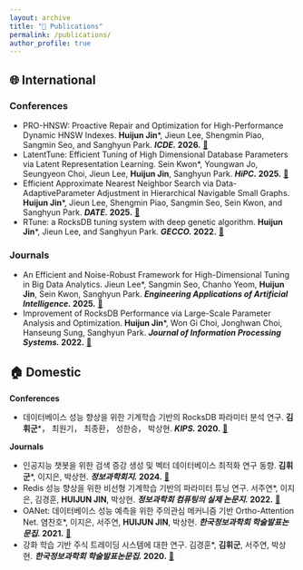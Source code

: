 ```yaml
---
layout: archive
title: "📝 Publications"
permalink: /publications/
author_profile: true
---
```

## 🌐 International
### Conferences
* PRO-HNSW: Proactive Repair and Optimization for High-Performance Dynamic HNSW Indexes. **Huijun Jin***, Jieun Lee, Shengmin Piao, Sangmin Seo, and Sanghyun Park. **_ICDE._ 2026.** [📖]()
* LatentTune: Efficient Tuning of High Dimensional Database Parameters via Latent Representation Learning. Sein Kwon*, Youngwan Jo, Seungyeon Choi, Jieun Lee, **Huijun Jin**, Sanghyun Park. **_HiPC._ 2025.** [📖]()
* Efficient Approximate Nearest Neighbor Search via Data-AdaptiveParameter Adjustment in Hierarchical Navigable Small Graphs. **Huijun Jin***, Jieun Lee, Shengmin Piao, Sangmin Seo, Sein Kwon, and Sanghyun Park. **_DATE._ 2025.** [📖](https://ieeexplore.ieee.org/document/10992903)
* RTune: a RocksDB tuning system with deep genetic algorithm. **Huijun Jin***, Jieun Lee, and Sanghyun Park. **_GECCO._ 2022.** [📖](https://doi.org/10.1145/3512290.3528726)
  
### Journals
* An Efficient and Noise-Robust Framework for High-Dimensional Tuning in Big Data Analytics. Jieun Lee*, Sangmin Seo, Chanho Yeom, **Huijun Jin**, Sein Kwon, Sanghyun Park. **_Engineering Applications of Artificial Intelligence._ 2025.** [📖](https://doi.org/10.1016/j.engappai.2025.111332)
* Improvement of RocksDB Performance via Large-Scale Parameter Analysis and Optimization. **Huijun Jin***, Won Gi Choi, Jonghwan Choi, Hanseung Sung, Sanghyun Park. **_Journal of Information Processing Systems._ 2022.** [📖](https://koreascience.kr/article/JAKO202220257593379.page)


## 🏠 Domestic
**Conferences**
* 데이터베이스 성능 향상을 위한 기계학습 기반의 RocksDB 파라미터 분석 연구. **김휘군***， 최원기， 최종환， 성한승， 박상현. **_KIPS._ 2020.** [📖](http://delab.yonsei.ac.kr/jekyll/assets/files/publication/domestic/conference/KIPS_C2020B0294.pdf)

**Journals**
* 인공지능 챗봇을 위한 검색 증강 생성 및 벡터 데이터베이스 최적화 연구 동향. **김휘군***, 이지은, 박상현. **_정보과학회지._ 2024.** [📖](https://www.dbpia.co.kr/Journal/articleDetail?nodeId=NODE11733659)
* Redis 성능 향상을 위한 비선형 기계학습 기반의 파라미터 튜닝 연구. 서주연*, 이지은, 김경훈, **HUIJUN JIN**, 박상현. **_정보과학회 컴퓨팅의 실제 논문지._ 2022.** [📖](https://www.dbpia.co.kr/Journal/articleDetail?nodeId=NODE11076056)
* OANet: 데이터베이스 성능 예측을 위한 주의관심 메커니즘 기반 Ortho-Attention Net. 염찬호*, 이지은, 서주연, **HUIJUN JIN**, 박상현. **_한국정보과학회 학술발표논문집._ 2021.** [📖](https://www.dbpia.co.kr/Journal/articleDetail?nodeId=NODE11035616)
* 강화 학습 기반 주식 트레이딩 시스템에 대한 연구. 김경훈*, **김휘군**, 서주연, 박상현. **_한국정보과학회 학술발표논문집._ 2020.** [📖](chrome-extension://efaidnbmnnnibpcajpcglclefindmkaj/http://delab.yonsei.ac.kr/assets/files/publication/domestic/conference/(2020-%EC%A0%95%EB%B3%B4%EA%B3%BC%ED%95%99%ED%9A%8C-%EA%B9%80%EA%B2%BD%ED%9B%88-%EA%B9%80%ED%9C%98%EA%B5%B0-%EC%84%9C%EC%A3%BC%EC%97%B0)_%EA%B0%95%ED%99%94_%ED%95%99%EC%8A%B5_%EA%B8%B0%EB%B0%98_%EC%A3%BC%EC%8B%9D_%ED%8A%B8%EB%A0%88%EC%9D%B4%EB%94%A9_%EC%8B%9C%EC%8A%A4%ED%85%9C%EC%97%90_%EB%8C%80%ED%95%9C_%EC%97%B0%EA%B5%AC.pdf)
